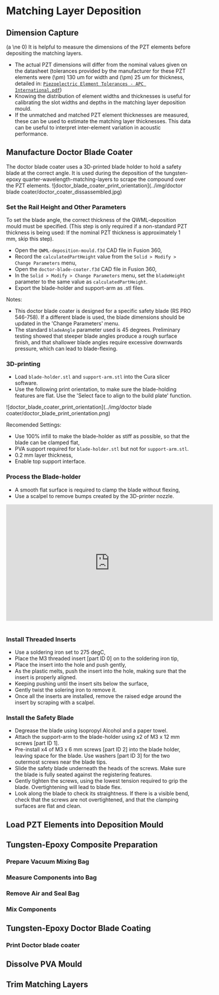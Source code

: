 # Matching Layer Deposition

## Dimension Capture
\(a \ne 0\)
It is helpful to measure the dimensions of the PZT elements before depositing the matching layers.

* The actual PZT dimensions will differ from the nominal values given on the datasheet (tolerances provided by the manufacturer for these PZT elements were \(\pm\) 130 um for width and \(\pm\) 25 um for thickness, detailed in: [`Piezoelectric Element Tolerances - APC International.pdf`](https://github.com/morganjroberts/open-UST/blob/main/hardware-distribution/technical-datasheets/Piezoelectric%20Element%20Tolerances%20-%20APC%20International.pdf))
* Knowing the distribution of element widths and thicknesses is useful for calibrating the slot widths and depths in the matching layer deposition mould. 
* If the unmatched and matched PZT element thicknesses are measured, these can be used to estimate the matching layer thicknesses. This data can be useful to interpret inter-element variation in acoustic performance.

## Manufacture Doctor Blade Coater
The doctor blade coater uses a 3D-printed blade holder to hold a safety blade at the correct angle. It is used during the deposition of the tungsten-epoxy quarter-wavelength-matching-layers to scrape the compound over the PZT elements.
![doctor_blade_coater_print_orientation](../img/doctor blade coater/doctor_coater_dissassembled.jpg)


### Set the Rail Height and Other Parameters
To set the blade angle, the correct thickness of the QWML-deposition mould must be specified.
(This step is only required if a non-standard PZT thickness is being used: If the nominal PZT thickness is approximately 1 mm, skip this step).

* Open the `QWML-deposition-mould.f3d` CAD file in Fusion 360,
* Record the `calculatedPartHeight` value from the `Solid > Modify > Change Parameters` menu,
* Open the `doctor-blade-coater.f3d` CAD file in Fusion 360,
* In the `Solid > Modify > Change Parameters` menu, set the `bladeHeight` parameter to the same value as `calculatedPartHeight`.
* Export the blade-holder and support-arm as .stl files.

Notes:

* This doctor blade coater is designed for a specific safety blade (RS PRO 546-758). If a different blade is used, the blade dimensions should be updated in the 'Change Parameters' menu.
* The standard `bladeAngle` parameter used is 45 degrees. Preliminary testing showed that steeper blade angles produce a rough surface finish, and that shallower blade angles require excessive downwards pressure, which can lead to blade-flexing.

### 3D-printing

* Load `blade-holder.stl` and `support-arm.stl` into the Cura slicer software.
* Use the following print orientation, to make sure the blade-holding features are flat. Use the 'Select face to align to the build plate' function.

![doctor_blade_coater_print_orientation](../img/doctor blade coater/doctor_blade_print_orientation.png)

Recomended Settings:

* Use 100% infill to make the blade-holder as stiff as possible, so that the blade can be clamped flat,
* PVA support required for `blade-holder.stl` but not for `support-arm.stl`.
* 0.2 mm layer thickness,
* Enable top support interface.

### Process the Blade-holder

* A smooth flat surface is required to clamp the blade without flexing,
* Use a scalpel to remove bumps created by the 3D-printer nozzle. 

<div align="center">    
    <iframe width="560" height="315" src="https://www.youtube.com/embed/OjL9OB76LAg" title="YouTube video player" frameborder="0" allow="accelerometer; autoplay; clipboard-write; encrypted-media; gyroscope; picture-in-picture" allowfullscreen></iframe>
</div>
<br/>


### Install Threaded Inserts

* Use a soldering iron set to 275 degC,
* Place the M3 threaded insert [part ID 0] on to the soldering iron tip,
* Place the insert into the hole and push gently,
* As the plastic melts, push the insert into the hole, making sure that the insert is properly aligned.
* Keeping pushing until the insert sits below the surface,
* Gently twist the solering iron to remove it.
* Once all the inserts are installed, remove the raised edge around the insert by scraping with a scalpel.

### Install the Safety Blade

* Degrease the blade using Isopropyl Alcohol and a paper towel.
* Attach the support-arm to the blade-holder using x2 of M3 x 12 mm screws [part ID 1].
* Pre-install x4 of M3 x 6 mm screws [part ID 2] into the blade holder, leaving space for the blade. Use washers [part ID 3] for the two outermost screws near the blade tips.
* Slide the safety blade underneath the heads of the screws. Make sure the blade is fully seated against the registering features.
* Gently tighten the screws, using the lowest tension required to grip the blade. Overtightening will lead to blade flex.
* Look along the blade to check its straightness. If there is a visible bend, check that the screws are not overtightened, and that the clamping surfaces are flat and clean.


## Load PZT Elements into Deposition Mould

## Tungsten-Epoxy Composite Preparation
### Prepare Vacuum Mixing Bag
### Measure Components into Bag
### Remove Air and Seal Bag
### Mix Components

## Tungsten-Epoxy Doctor Blade Coating

### Print Doctor blade coater

## Dissolve PVA Mould

## Trim Matching Layers









